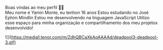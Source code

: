Boas vindas ao meu perfil 💙💙                                                                                                                                                         
  Meu nome é Yamin Monte, eu tenhon 16 anos 
Estou estudando no José Ephim Mindlin
Estou me desenvolvendo na linguagem JavaScript
Utilizo esse espaço para minha organização e compartilhamento dos meu projetos desenvolvido!

![]{https://media1.tenor.com/m/ZdhQBCaXkAoAAAAd/deadpool3-deadpool-3.gif}
